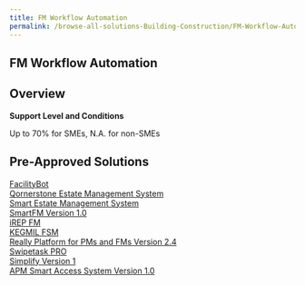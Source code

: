 ```yaml
---
title: FM Workflow Automation
permalink: /browse-all-solutions-Building-Construction/FM-Workflow-Automation
---
```


## FM Workflow Automation
## Overview

**Support Level and Conditions**

Up to 70% for SMEs, N.A. for non-SMEs

## Pre-Approved Solutions

<a href='/productivity-solutions-grant/solutionrepo/solution397' target='_blank'>FacilityBot</a><br>
<a href='/productivity-solutions-grant/solutionrepo/solution470' target='_blank'>Qornerstone Estate Management System</a><br>
<a href='/productivity-solutions-grant/solutionrepo/solution1644' target='_blank'>Smart Estate Management System</a><br>
<a href='/productivity-solutions-grant/solutionrepo/solution1732' target='_blank'>SmartFM Version 1.0</a><br>
<a href='/productivity-solutions-grant/solutionrepo/solution1883' target='_blank'>iREP FM</a><br>
<a href='/productivity-solutions-grant/solutionrepo/solution2287' target='_blank'>KEGMIL FSM</a><br>
<a href='/productivity-solutions-grant/solutionrepo/solution2300' target='_blank'>Really Platform for PMs and FMs Version 2.4</a><br>
<a href='/productivity-solutions-grant/solutionrepo/solution2360' target='_blank'>Swipetask PRO</a><br>
<a href='/productivity-solutions-grant/solutionrepo/solution2665' target='_blank'>Simplify Version 1</a><br>
<a href='/productivity-solutions-grant/solutionrepo/solution2768' target='_blank'>APM Smart Access System Version 1.0</a><br>
